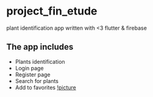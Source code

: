 # project_fin_etude

plant identification app written with <3 flutter & firebase

## The app includes

* Plants identification
* Login page
* Register page
* Search for plants
* Add to favorites
[!picture](https://github.com/brakenseddik/plants_identification/blob/master/images/smartmockups_kf2shxcf.png?raw=true) 
